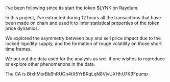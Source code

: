 I've been following since its start the token $LYNK on Raydium.

In this project, I've extracted during 12 hours all the transactions that have been made on chain and used it to infer statistical properties of the token price dynamics.

We explored the asymmetry between buy and sell price impact due to the locked liquidity supply, and the formation of rough volatility on those short time frames.

We put out the data used for the analysis as well if one wishes to reproduce or explore other phenomenons in the data.

The CA is BfxhMerBkBhRUGn4tX5YrBRqLqN8VjvUXHhU7K9Fpump
